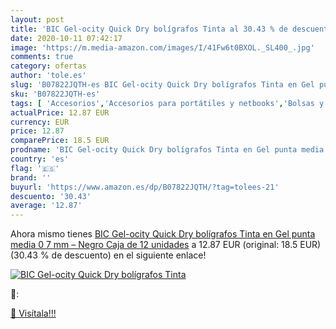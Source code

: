 ```yaml
---
layout: post
title: 'BIC Gel-ocity Quick Dry bolígrafos Tinta al 30.43 % de descuento'
date: 2020-10-11 07:42:17
image: 'https://m.media-amazon.com/images/I/41Fw6t0BXOL._SL400_.jpg'
comments: true
category: ofertas
author: 'tole.es'
slug: 'B07822JQTH-es BIC Gel-ocity Quick Dry bolígrafos Tinta en Gel punta...'
sku: 'B07822JQTH-es'
tags: [ 'Accesorios','Accesorios para portátiles y netbooks','Bolsas y fundas para portátiles y netbooks','Informática','Juegos y Accesorios para PC','Mochilas para portátiles y netbooks','Videojuegos','bolígrafos', ]
actualPrice: 12.87 EUR
currency: EUR
price: 12.87
comparePrice: 18.5 EUR
prodname: 'BIC Gel-ocity Quick Dry bolígrafos Tinta en Gel punta media  0 7 mm  – Negro  Caja de 12 unidades'
country: 'es'
flag: '🇪🇸'
brand: ''
buyurl: 'https://www.amazon.es/dp/B07822JQTH/?tag=tolees-21'
descuento: '30.43'
average: '12.87'
---
```


Ahora mismo tienes [BIC Gel-ocity Quick Dry bolígrafos Tinta en Gel punta media  0 7 mm  – Negro  Caja de 12 unidades](https://www.amazon.es/dp/B07822JQTH/?tag=tolees-21) a 12.87 EUR (original: 18.5 EUR) (30.43 %  de descuento) en el siguiente enlace!

[![BIC Gel-ocity Quick Dry bolígrafos Tinta](https://m.media-amazon.com/images/I/41Fw6t0BXOL._SL400_.jpg)](https://www.amazon.es/dp/B07822JQTH/?tag=tolees-21)

🔎:


[🛒 Visítala!!!](https://www.amazon.es/dp/B07822JQTH/?tag=tolees-21)
